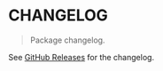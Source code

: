# CHANGELOG

> Package changelog.

See [GitHub Releases](https://github.com/stdlib-js/stats-iter-max/releases) for the changelog.
